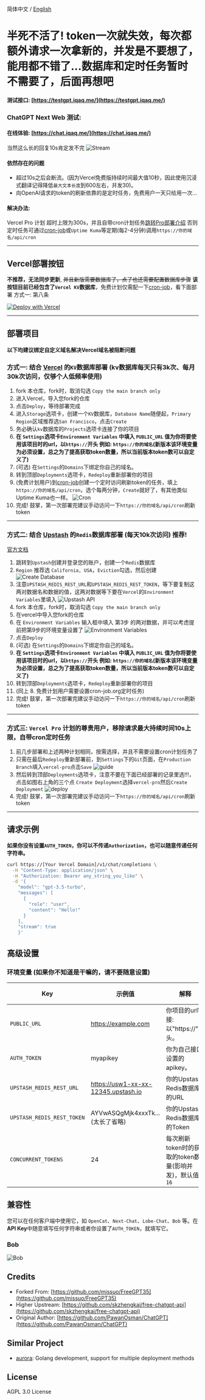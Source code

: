 简体中文 / [English](./README_en.md)
# 半死不活了! token一次就失效，每次都额外请求一次拿新的，并发是不要想了，能用都不错了...数据库和定时任务暂时不需要了，后面再想吧
#### 测试接口: [https://testgpt.iqaq.me/](https://testgpt.iqaq.me/)
### ChatGPT Next Web 测试: 
#### 在线体验: [https://chat.iqaq.me/](https://chat.iqaq.me/)
当然这么长的回复10s肯定发不完
![Stream](./img/Stream.gif)
#### 依然存在的问题
- 超过10s之后会断流。(因为Vercel免费版持续时间最大值10秒，因此使用沉浸式翻译记得降低`最大文本长度`到600左右，并发30)。
- 向OpenAI请求的token的刷新依靠的是定时任务，免费用户一天只给用一次...
#### 解决办法:
Vercel Pro 计划 超时上限为300s，并且自带cron计划任务[跳转Pro部署介绍](#3-vercel-pro-计划的尊贵用户移除请求最大持续时间10s上限)
否则定时任务可通过[cron-job](https://console.cron-job.org/)或`Uptime Kuma`等定期(每2-4分钟)调用`https://你的域名/api/cron`

---------------------
## Vercel部署按钮 
**不推荐，无法同步更新**, ~~并且新版需要数据库了，点了也还需要配置数据库步骤~~ **该按钮目前已经包含了`Vercel KV`数据库**，免费计划仅需配一下[cron-job](https://console.cron-job.org/)，看下面部署 方式一: 第八条

[![Deploy with Vercel](https://vercel.com/button)](https://vercel.com/new/clone?repository-url=https%3A%2F%2Fgithub.com%2Fcliouo%2FFreeGPT35-Vercel&skippable-integrations=1&stores=[{"type":"kv"}])



--------------------

## 部署项目
#### 以下均建议绑定自定义域名解决Vercel域名被阻断问题
### 方式一: 结合 [Vercel](https://vercel.com/) 的`KV`数据库部署 (kv数据库每天只有3k次、每月30k次访问，仅够个人低频率使用)
1. fork 本仓库，fork时，取消勾选 `Copy the main branch only`
2. 进入Vercel，导入您fork的仓库
3. 点击`Deploy`，等待部署完成
4. 进入`Storage`选项卡，创建一个`KV`数据库，`Database Name`随便起，`Primary Region`区域推荐选`San Francisco`，点击`Create`
5. 务必确认`kv`数据库的`Projects`选项卡连接了你的项目
6. **在 `Settings`选项卡`Environment Variables` 中填入 `PUBLIC_URL` 值为你将要使用该项目时的url，以`https://`开头
例如: `https://你的域名`(新版本该环境变量为必须设置，总之为了提高获取token数量，所以当前版本token数可以自定义了)**
7. (可选) 在`Settings`的`Domains`下绑定你自己的域名。
8.  转到顶部`Deployments`选项卡，`Redeploy`重新部署你的项目
9.  (免费计划用户)到[cron-job](https://console.cron-job.org/)创建一个定时访问刷新token的任务，填上`https://你的域名/api/cron`，选个每两分钟，`Create`就好了，有其他类似Uptime Kuma也一样。
![Cron](./img/cron.png)
1.  完成! 鼓掌，第一次部署完建议手动访问一下`https://你的域名/api/cron`刷新token

--------------------

### 方式二: 结合 [Upstash](https://upstash.com/) 的`Redis`数据库部署 (每天10k次访问) 推荐!
[官方文档](https://upstash.com/docs/redis/overall/getstarted)
1. 跳转到`Upstash`创建并登录您的账户，创建一个`Redis`数据库
2. `Region` 推荐选 `California, USA`，`Eviction`勾选，然后创建
![Create Database](./img/2db.png)
3. 注意`UPSTASH_REDIS_REST_URL`和`UPSTASH_REDIS_REST_TOKEN`，等下要复制这两对数据名和数据的值，这两对数据等下要在`Vercel`的`Environment Variables`里填入
![Upstash API](./img/3upstashapi.png)
4. fork 本仓库，fork时，取消勾选 `Copy the main branch only`
5. 在vercel中导入您fork的仓库
6. 在 `Environment Variables` 输入框中填入 第3步 的两对数据，并可以考虑提前把第9步的环境变量设置了
![Environment Variables](./img/environment.png)
7. 点击`Deploy`
8. (可选) 在`Settings`的`Domains`下绑定你自己的域名。
9. **在 `Settings`选项卡`Environment Variables` 中填入 `PUBLIC_URL` 值为你将要使用该项目时的url，以`https://`开头
例如: `https://你的域名`(新版本该环境变量为必须设置，总之为了提高获取token数量，所以当前版本token数可以自定义了)**
10. 转到顶部`Deployments`选项卡，`Redeploy`重新部署你的项目
11. (同上 8. 免费计划用户需要设置cron-job.org定时任务)
12. 完成! 鼓掌，第一次部署完建议手动访问一下`https://你的域名/api/cron`刷新token

--------------------

### 方式三: `Vercel Pro` 计划的尊贵用户，移除请求最大持续时间10s上限，自带cron定时任务
1. 前几步部署和上述两种计划相同，按需选择，并且不需要设置cron计划任务了
2. 只需在最后`Redeploy`重新部署前，到`Settings`下的`Git`页面，在`Production Branch`填入`vercel-pro`点击`Save`
![guide](./img/guide.png)
3. 然后转到顶部`Deployments`选项卡，注意不要在下面已经部署的记录里选!!!，点击如图右上角的三个点 `Create Deployment`选择`vercel-pro`然后`Create Deployment`
![deploy](./img/6deploy.png)
4. 完成! 鼓掌，第一次部署完建议手动访问一下`https://你的域名/api/cron`刷新token

--------------------

## 请求示例

**如果你没有设置`AUTH_TOKEN`，你可以不传递`Authorization`，也可以随意传递任何字符串。**

```bash
curl https://[Your Vercel Domain]/v1/chat/completions \
  -H "Content-Type: application/json" \
  -H "Authorization: Bearer any_string_you_like" \
  -d '{
    "model": "gpt-3.5-turbo",
    "messages": [
      {
        "role": "user",
        "content": "Hello!"
      }
    ],
    "stream": true
    }'
```
## 高级设置
### 环境变量 (如果你不知道是干嘛的，请不要随意设置)

| Key                       | 示例值                         | 解释                                          | 要求  |
|---------------------------|-------------------------------|-----------------------------------------------|-------|
| `PUBLIC_URL`              | https://example.com           | 你项目的url链接:以"https://"开头。              | **必须**  |
| `AUTH_TOKEN`              | myapikey                     | 你为自己接口设置的apikey。                      | 可选  |
| `UPSTASH_REDIS_REST_URL`  | https://usw1-xx-xx-12345.upstash.io | 你的Upstash Redis数据库的URL             | 可选   |
| `UPSTASH_REDIS_REST_TOKEN`| AYVwASQgMjk4xxxTk...(太长了省略) | 你的Upstash Redis数据库的Token                 | 可选   |
| `CONCURRENT_TOKENS`       | 24                            | 每次刷新token时的获取的token数量(影响并发)，默认值`16`  | 可选   |

## 兼容性

您可以在任何客户端中使用它，如 `OpenCat`、`Next-Chat`、`Lobe-Chat`、`Bob` 等。在**API Key**中随意填写任何字符串或者你设置了`AUTH_TOKEN`，就填写它。

### Bob
![Bob](./img/bob.png)

## Credits
- Forked From: [https://github.com/missuo/FreeGPT35](https://github.com/missuo/FreeGPT35)
- Higher Upstream: [https://github.com/skzhengkai/free-chatgpt-api](https://github.com/skzhengkai/free-chatgpt-api)
- Original Author: [https://github.com/PawanOsman/ChatGPT](https://github.com/PawanOsman/ChatGPT)
## Similar Project

- [aurora](https://github.com/aurora-develop/aurora): Golang development, support for multiple deployment methods
## License
AGPL 3.0 License
